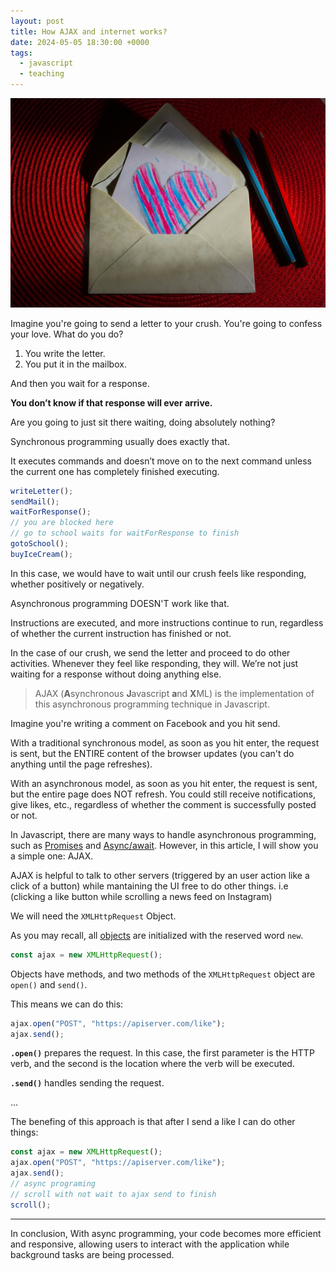 ```yaml
---
layout: post
title: How AJAX and internet works?
date: 2024-05-05 18:30:00 +0000
tags:
  - javascript
  - teaching
---
```


![AJAX and Internet](./assets/blog/blog-ajax.jpg)

Imagine you're going to send a letter to your crush. You're going to confess your love. What do you do?

1.  You write the letter.
2.  You put it in the mailbox.

And then you wait for a response.

**You don’t know if that response will ever arrive.**

Are you going to just sit there waiting, doing absolutely nothing?

Synchronous programming usually does exactly that.

It executes commands and doesn’t move on to the next command unless the current one has completely finished executing.

```js
writeLetter();
sendMail();
waitForResponse();
// you are blocked here
// go to school waits for waitForResponse to finish
gotoSchool();
buyIceCream();
```

In this case, we would have to wait until our crush feels like responding, whether positively or negatively.

Asynchronous programming DOESN'T work like that.

Instructions are executed, and more instructions continue to run, regardless of whether the current instruction has finished or not.

In the case of our crush, we send the letter and proceed to do other activities. Whenever they feel like responding, they will. We’re not just waiting for a response without doing anything else.

> AJAX (**A**synchronous **J**avascript **a**nd **X**ML) is the implementation of this asynchronous programming technique in Javascript.

Imagine you're writing a comment on Facebook and you hit send.

With a traditional synchronous model, as soon as you hit enter, the request is sent, but the ENTIRE content of the browser updates (you can't do anything until the page refreshes).

With an asynchronous model, as soon as you hit enter, the request is sent, but the entire page does NOT refresh. You could still receive notifications, give likes, etc., regardless of whether the comment is successfully posted or not.

In Javascript, there are many ways to handle asynchronous programming, such as [Promises](https://developer.mozilla.org/en-US/docs/Web/JavaScript/Guide/Using_promises) and [Async/await](https://developer.mozilla.org/en-US/docs/Web/JavaScript/Reference/Statements/async_function). However, in this article, I will show you a simple one: AJAX.

AJAX is helpful to talk to other servers (triggered by an user action like a click of a button) while mantaining the UI free to do other things. i.e (clicking a like button while scrolling a news feed on Instagram)

We will need the `XMLHttpRequest` Object.

As you may recall, all [objects](https://emmanuelorozco.com/blog/object-oriented-programing-for-objects) are initialized with the reserved word `new`.

```js
const ajax = new XMLHttpRequest();
```

Objects have methods, and two methods of the `XMLHttpRequest` object are `open()` and `send()`.

This means we can do this:

```js
ajax.open("POST", "https://apiserver.com/like");
ajax.send();
```

**`.open()`** prepares the request. In this case, the first parameter is the HTTP verb, and the second is the location where the verb will be executed.

**`.send()`** handles sending the request.

...

The benefing of this approach is that after I send a like I can do other things:

```js
const ajax = new XMLHttpRequest();
ajax.open("POST", "https://apiserver.com/like");
ajax.send();
// async programing
// scroll with not wait to ajax send to finish
scroll();
```

---

In conclusion, With async programming, your code becomes more efficient and responsive, allowing users to interact with the application while background tasks are being processed.
